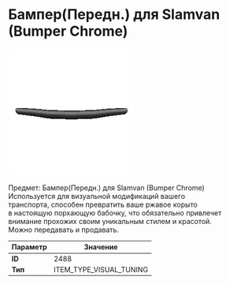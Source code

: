 # Бампер(Передн.) для Slamvan (Bumper Chrome)

![Item Image](../img/2488.webp?raw=true)

Предмет: Бампер(Передн.) для Slamvan (Bumper Chrome)<br>Используется для визуальной модификаций вашего<br>транспорта, способен превратить ваше ржавое корыто<br>в настоящую порхающую бабочку, что обязательно привлечет<br>внимание прохожих своим уникальным стилем и красотой.<br>Можно передавать и продавать.


| Параметр | Значение |
|----------|----------|
| **ID** | 2488 |
| **Тип** | ITEM_TYPE_VISUAL_TUNING |

